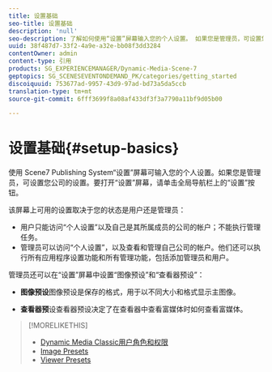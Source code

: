 ```yaml
---
title: 设置基础
seo-title: 设置基础
description: 'null'
seo-description: 了解如何使用“设置”屏幕输入您的个人设置。 如果您是管理员，可设置您公司的设置。
uuid: 38f487d7-33f2-4a9e-a32e-bb08f3dd3284
contentOwner: admin
content-type: 引用
products: SG_EXPERIENCEMANAGER/Dynamic-Media-Scene-7
geptopics: SG_SCENESEVENTONDEMAND_PK/categories/getting_started
discoiquuid: 753677ad-9957-43d9-97ad-bd73a5da5ccb
translation-type: tm+mt
source-git-commit: 6fff3699f8a08af433df3f3a7790a11bf9d05b00

---
```



# 设置基础{#setup-basics}

使用 Scene7 Publishing System“设置”屏幕可输入您的个人设置。如果您是管理员，可设置您公司的设置。要打开“设置”屏幕，请单击全局导航栏上的“设置”按钮。

该屏幕上可用的设置取决于您的状态是用户还是管理员：

* 用户只能访问“个人设置”以及自己是其所属成员的公司的帐户；不能执行管理任务。
* 管理员可以访问“个人设置”，以及查看和管理自己公司的帐户。他们还可以执行所有应用程序设置功能和所有管理功能，包括添加管理员和用户。

管理员还可以在“设置”屏幕中设置“图像预设”和“查看器预设”：

* **图像预设**&#x200B;图像预设是保存的格式，用于以不同大小和格式显示主图像。

* **查看器预**&#x200B;设查看器预设决定了在查看器中查看富媒体时如何查看富媒体。

>[!MORELIKETHIS]
>
>* [Dynamic Media Classic用户角色和权限](administration-setup.md#user_administration)
>* [Image Presets](application-setup.md#image_presets)
>* [Viewer Presets](application-setup.md#viewer_presets)


